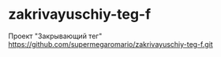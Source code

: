 # zakrivayuschiy-teg-f
Проект "Закрывающий тег"
https://github.com/supermegaromario/zakrivayuschiy-teg-f.git
